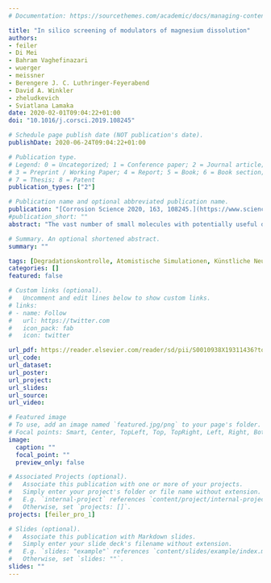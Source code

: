 ```yaml
---
# Documentation: https://sourcethemes.com/academic/docs/managing-content/

title: "In silico screening of modulators of magnesium dissolution"
authors:
- feiler
- Di Mei
- Bahram Vaghefinazari
- wuerger
- meissner
- Berengere J. C. Luthringer-Feyerabend
- David A. Winkler
- zheludkevich
- Sviatlana Lamaka
date: 2020-02-01T09:04:22+01:00
doi: "10.1016/j.corsci.2019.108245"

# Schedule page publish date (NOT publication's date).
publishDate: 2020-06-24T09:04:22+01:00

# Publication type.
# Legend: 0 = Uncategorized; 1 = Conference paper; 2 = Journal article;
# 3 = Preprint / Working Paper; 4 = Report; 5 = Book; 6 = Book section;
# 7 = Thesis; 8 = Patent
publication_types: ["2"]

# Publication name and optional abbreviated publication name.
publication: "[Corrosion Science 2020, 163, 108245.](https://www.sciencedirect.com/science/article/pii/S0010938X19311436)"
#publication_short: ""
abstract: "The vast number of small molecules with potentially useful dissolution modulating properties (inhibitors or accelerators) renders currently used experimental discovery methods time- and resource-consuming. Fortunately, emerging computer-assisted methods can explore large areas of chemical space with less effort. Here we show how density functional theory calculations and machine learning methods can work synergistically to generate robust and predictive models that recapitulate experimentally-derived corrosion inhibition efficiencies of small organic compounds for pure magnesium. We further validate our methods by predicting a priori the corrosion modulation properties of seven hitherto untested small molecules and confirm the prediction in subsequent experiments."

# Summary. An optional shortened abstract.
summary: ""

tags: [Degradationskontrolle, Atomistische Simulationen, Künstliche Neuronale Netze]
categories: []
featured: false

# Custom links (optional).
#   Uncomment and edit lines below to show custom links.
# links:
# - name: Follow
#   url: https://twitter.com
#   icon_pack: fab
#   icon: twitter

url_pdf: https://reader.elsevier.com/reader/sd/pii/S0010938X19311436?token=2C668634D45B2F7F276443860889BB60EE6ECDDBEFF24AD57A949CB18E2EADBE709FD869B0657483E10206579BCE83E7
url_code:
url_dataset:
url_poster:
url_project:
url_slides:
url_source:
url_video:

# Featured image
# To use, add an image named `featured.jpg/png` to your page's folder. 
# Focal points: Smart, Center, TopLeft, Top, TopRight, Left, Right, BottomLeft, Bottom, BottomRight.
image:
  caption: ""
  focal_point: ""
  preview_only: false

# Associated Projects (optional).
#   Associate this publication with one or more of your projects.
#   Simply enter your project's folder or file name without extension.
#   E.g. `internal-project` references `content/project/internal-project/index.md`.
#   Otherwise, set `projects: []`.
projects: [feiler_pro_1]

# Slides (optional).
#   Associate this publication with Markdown slides.
#   Simply enter your slide deck's filename without extension.
#   E.g. `slides: "example"` references `content/slides/example/index.md`.
#   Otherwise, set `slides: ""`.
slides: ""
---
```

